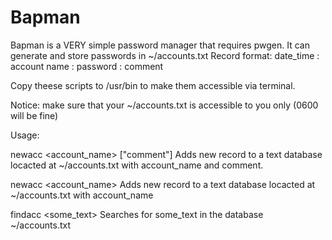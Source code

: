 # Bapman

Bapman is a VERY simple password manager that requires pwgen. It can generate and store passwords in ~/accounts.txt
Record format:
	date_time : account name : password : comment

Copy theese scripts to /usr/bin to make them accessible via terminal.

Notice: make sure that your ~/accounts.txt is accessible to you only (0600 will be fine)

Usage:

newacc <account_name> ["comment"]
	Adds new record to a text database locacted at ~/accounts.txt with account_name and comment.

newacc <account_name>
	Adds new record to a text database locacted at ~/accounts.txt with account_name
	
findacc <some_text>
	Searches for some_text in the database ~/accounts.txt
